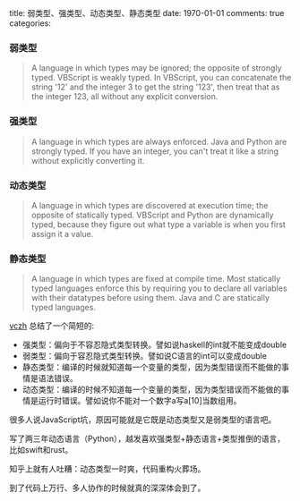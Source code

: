 title: 弱类型、强类型、动态类型、静态类型
date: 1970-01-01
comments: true
categories: 
### 弱类型

>A language in which types may be ignored; the opposite of strongly typed. VBScript is weakly typed. In VBScript, you can concatenate the string '12' and the integer 3 to get the string '123', then treat that as the integer 123, all without any explicit conversion.

### 强类型

>A language in which types are always enforced. Java and Python are strongly typed. If you have an integer, you can't treat it like a string without explicitly converting it. 

### 动态类型

>A language in which types are discovered at execution time; the opposite of statically typed. VBScript and Python are dynamically typed, because they figure out what type a variable is when you first assign it a value. 

### 静态类型

>A language in which types are fixed at compile time. Most statically typed languages enforce this by requiring you to declare all variables with their datatypes before using them. Java and C are statically typed languages. 


[vczh](http://www.zhihu.com/people/zord-vczh) 总结了一个简短的:

* 强类型：偏向于不容忍隐式类型转换。譬如说haskell的int就不能变成double
* 弱类型：偏向于容忍隐式类型转换。譬如说C语言的int可以变成double
* 静态类型：编译的时候就知道每一个变量的类型，因为类型错误而不能做的事情是语法错误。
* 动态类型：编译的时候不知道每一个变量的类型，因为类型错误而不能做的事情是运行时错误。譬如说你不能对一个数字a写a[10]当数组用。



很多人说JavaScript坑，原因可能就是它既是动态类型又是弱类型的语言吧。  

写了两三年动态语言（Python），越发喜欢强类型+静态语言+类型推倒的语言，比如swift和rust。

知乎上就有人吐糟：动态类型一时爽，代码重构火葬场。

到了代码上万行、多人协作的时候就真的深深体会到了。